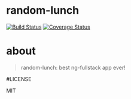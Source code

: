 # random-lunch
[![Build Status](https://secure.travis-ci.org/ericmdantas/random-lunch.png?branch=master)](https://travis-ci.org/ericmdantas/random-lunch)
[![Coverage Status](https://coveralls.io/repos/ericmdantas/random-lunch/badge.svg?branch=master)](https://coveralls.io/r/ericmdantas/random-lunch/?branch=master)

# about

> random-lunch: best ng-fullstack app ever!

#LICENSE

MIT
